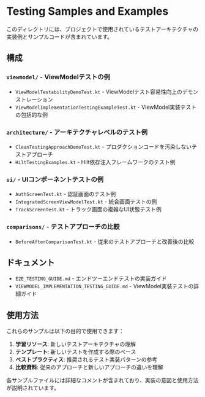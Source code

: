 # Testing Samples and Examples

このディレクトリには、プロジェクトで使用されているテストアーキテクチャの実装例とサンプルコードが含まれています。

## 構成

### `viewmodel/` - ViewModelテストの例
- `ViewModelTestabilityDemoTest.kt` - ViewModelテスト容易性向上のデモンストレーション
- `ViewModelImplementationTestingExampleTest.kt` - ViewModel実装テストの包括的な例

### `architecture/` - アーキテクチャレベルのテスト例
- `CleanTestingApproachDemoTest.kt` - プロダクションコードを汚染しないテストアプローチ
- `HiltTestingExamples.kt` - Hilt依存注入フレームワークのテスト例

### `ui/` - UIコンポーネントテストの例
- `AuthScreenTest.kt` - 認証画面のテスト例
- `IntegratedScreenViewModelTest.kt` - 統合画面テストの例
- `TrackScreenTest.kt` - トラック画面の複雑なUI状態テスト例

### `comparisons/` - テストアプローチの比較
- `BeforeAfterComparisonTest.kt` - 従来のテストアプローチと改善後の比較

## ドキュメント

- `E2E_TESTING_GUIDE.md` - エンドツーエンドテストの実装ガイド
- `VIEWMODEL_IMPLEMENTATION_TESTING_GUIDE.md` - ViewModel実装テストの詳細ガイド

## 使用方法

これらのサンプルは以下の目的で使用できます：

1. **学習リソース**: 新しいテストアーキテクチャの理解
2. **テンプレート**: 新しいテストを作成する際のベース
3. **ベストプラクティス**: 推奨されるテスト実装パターンの参考
4. **比較資料**: 従来のアプローチと新しいアプローチの違いを理解

各サンプルファイルには詳細なコメントが含まれており、実装の意図と使用方法が説明されています。